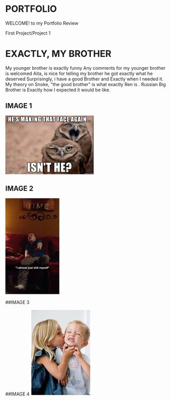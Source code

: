 # PORTFOLIO
WELCOME! to my Portfolio Review


First Project/Project 1

# EXACTLY, MY BROTHER
My younger brother is exactly funny Any comments for my younger brother is welcomed Aita, is nice for telling my brother he got exactly what he deserved Surprisingly, i have a good Brother and Exactly when I needed it. My theory on Snoke, "the good brother" is what exactly Ren is . Russian Big Brother is Exactly how I expected it would be like.

## IMAGE 1
<img src="https://github.com/Bill490/Exactly-My-Brother/blob/main/B1.jpg?raw=true">

## IMAGE 2
<img src="https://github.com/Bill490/Exactly-My-Brother/blob/main/B2.jpg?raw=true">

##IMAGE 3
<imag src="https://github.com/Bill490/Exactly-My-Brother/blob/main/B3.jpg?raw=true">
  
  ##IMAGE 4
  <img src="https://github.com/Bill490/Exactly-My-Brother/blob/main/B4.jpg?raw=true">
